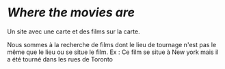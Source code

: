 # *Where the movies are*

Un site avec une carte et des films sur la carte.

Nous sommes à la recherche de films dont le lieu de tournage n'est pas le même que le lieu ou se situe le film.
Ex : Ce film se situe à New york mais il a été tourné dans les rues de Toronto

